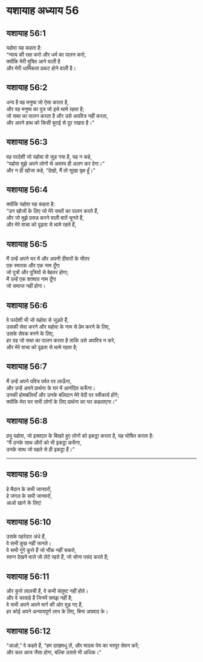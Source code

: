 # यशायाह अध्याय 56

## यशायाह 56:1  
यहोवा यह कहता है:  
“न्याय की रक्षा करो और धर्म का पालन करो,  
क्योंकि मेरी मुक्ति आने वाली है  
और मेरी धार्मिकता प्रकट होने वाली है।

## यशायाह 56:2  
धन्य है वह मनुष्य जो ऐसा करता है,  
और वह मनुष्य का पुत्र जो इसे थामे रहता है;  
जो सब्त का पालन करता है और उसे अपवित्र नहीं करता,  
और अपने हाथ को किसी बुराई से दूर रखता है।”

## यशायाह 56:3  
वह परदेशी जो यहोवा से जुड़ गया है, यह न कहे,  
“यहोवा मुझे अपने लोगों से अवश्य ही अलग कर देगा।”  
और न ही खोजा कहे, “देखो, मैं तो सूखा वृक्ष हूँ।”

## यशायाह 56:4  
क्योंकि यहोवा यह कहता है:  
“उन खोजों के लिए जो मेरे सब्तों का पालन करते हैं,  
और जो मुझे प्रसन्न करने वाली बातें चुनते हैं,  
और मेरे वाचा को दृढ़ता से थामे रहते हैं,

## यशायाह 56:5  
मैं उन्हें अपने घर में और अपनी दीवारों के भीतर  
एक स्मारक और एक नाम दूँगा  
जो पुत्रों और पुत्रियों से बेहतर होगा;  
मैं उन्हें एक शाश्वत नाम दूँगा  
जो समाप्त नहीं होगा।

## यशायाह 56:6  
वे परदेशी भी जो यहोवा से जुड़ते हैं,  
उसकी सेवा करने और यहोवा के नाम से प्रेम करने के लिए,  
उसके सेवक बनने के लिए,  
हर वह जो सब्त का पालन करता है ताकि उसे अपवित्र न करे,  
और मेरे वाचा को दृढ़ता से थामे रहता है;

## यशायाह 56:7  
मैं उन्हें अपने पवित्र पर्वत पर लाऊँगा,  
और उन्हें अपने प्रार्थना के घर में आनंदित करूँगा।  
उनकी होमबलियाँ और उनके बलिदान मेरे वेदी पर स्वीकार्य होंगे;  
क्योंकि मेरा घर सभी लोगों के लिए प्रार्थना का घर कहलाएगा।”

## यशायाह 56:8  
प्रभु यहोवा, जो इस्राएल के बिखरे हुए लोगों को इकट्ठा करता है, यह घोषित करता है:  
“मैं उनके साथ औरों को भी इकट्ठा करूँगा,  
उनके साथ जो पहले से ही इकट्ठा हैं।”

---

## यशायाह 56:9  
हे मैदान के सभी जानवरों,  
हे जंगल के सभी जानवरों,  
आओ खाने के लिए!

## यशायाह 56:10  
उसके पहरेदार अंधे हैं,  
वे सभी कुछ नहीं जानते।  
वे सभी गूंगे कुत्ते हैं जो भौंक नहीं सकते,  
स्वप्न देखने वाले जो लेटे रहते हैं, जो सोना पसंद करते हैं;

## यशायाह 56:11  
और कुत्ते लालची हैं, वे कभी संतुष्ट नहीं होते।  
और वे चरवाहे हैं जिनमें समझ नहीं है;  
वे सभी अपने अपने मार्ग की ओर मुड़ गए हैं,  
हर कोई अपने अन्यायपूर्ण लाभ के लिए, बिना अपवाद के।

## यशायाह 56:12  
“आओ,” वे कहते हैं, “हम दाखमधु लें, और मादक पेय का भरपूर सेवन करें;  
और कल आज जैसा होगा, बल्कि उससे भी अधिक।”
